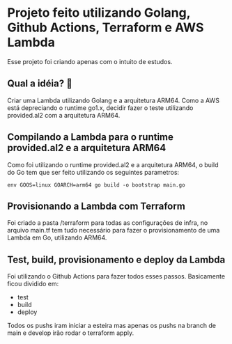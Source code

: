 # Projeto feito utilizando Golang, Github Actions, Terraform e AWS Lambda

Esse projeto foi criando apenas com o intuito de estudos.

## Qual a idéia? 🤯
Criar uma Lambda utilizando Golang e a arquitetura ARM64. Como a AWS está depreciando o runtime go1.x, decidir fazer o teste utilizando provided.al2 com a arquitetura ARM64.

## Compilando a Lambda para o runtime provided.al2 e a arquitetura ARM64
Como foi utilizando o runtime provided.al2 e a arquitetura ARM64, o build do Go tem que ser feito utilizando os seguintes parametros:
```
env GOOS=linux GOARCH=arm64 go build -o bootstrap main.go
```

## Provisionando a Lambda com Terraform
Foi criado a pasta /terraform para todas as configurações de infra, no arquivo main.tf tem tudo necessário para fazer o provisionamento de uma Lambda em Go, utilizando ARM64.

## Test, build, provisionamento e deploy da Lambda
Foi utilizando o Github Actions para fazer todos esses passos.
Basicamente ficou dividido em:
- test
- build
- deploy 

Todos os pushs iram iniciar a esteira mas apenas os pushs na branch de main e develop irão rodar o terraform apply.